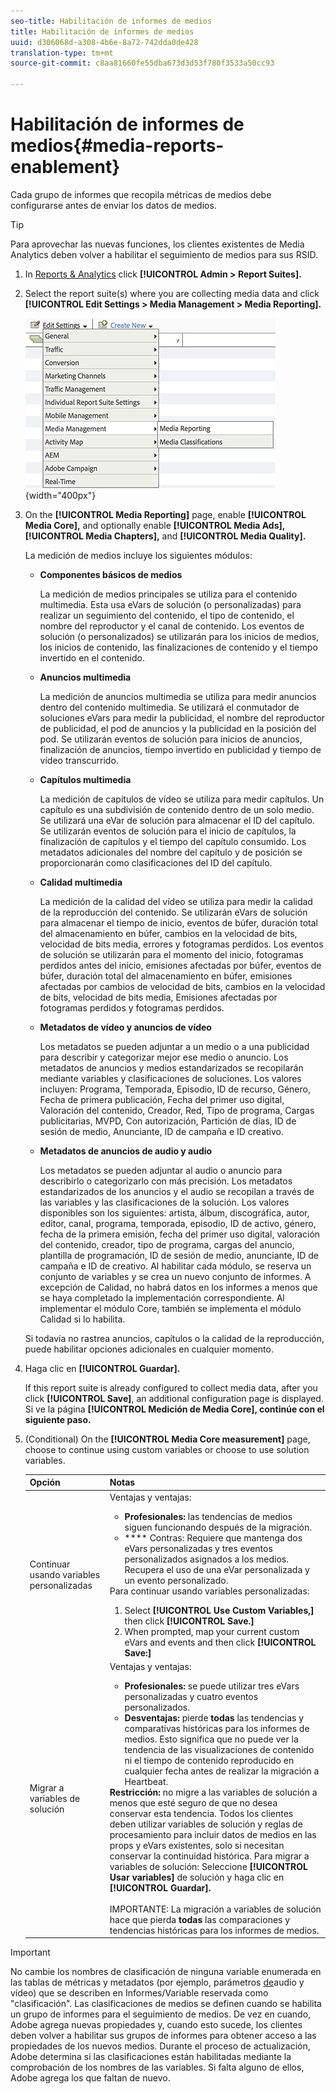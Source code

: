 ```yaml
---
seo-title: Habilitación de informes de medios
title: Habilitación de informes de medios
uuid: d306068d-a308-4b6e-8a72-742dda0de428
translation-type: tm+mt
source-git-commit: c8aa81660fe55dba673d3d53f780f3533a50cc93

---
```



# Habilitación de informes de medios{#media-reports-enablement}

Cada grupo de informes que recopila métricas de medios debe configurarse antes de enviar los datos de medios.

>[!TIP]
>
>Para aprovechar las nuevas funciones, los clientes existentes de Media Analytics deben volver a habilitar el seguimiento de medios para sus RSID.

1. In [Reports &amp; Analytics](https://my.omniture.com/login/) click **[!UICONTROL Admin &gt; Report Suites].**
1. Select the report suite(s) where you are collecting media data and click **[!UICONTROL Edit Settings &gt; Media Management &gt; Media Reporting].**

   ![](assets/media-reporting.png){width="400px"}

1. On the **[!UICONTROL Media Reporting]** page, enable **[!UICONTROL Media Core],** and optionally enable **[!UICONTROL Media Ads],** **[!UICONTROL Media Chapters],** and **[!UICONTROL Media Quality].**

   La medición de medios incluye los siguientes módulos:

   * **Componentes básicos de medios**

      La medición de medios principales se utiliza para el contenido multimedia. Esta usa eVars de solución (o personalizadas) para realizar un seguimiento del contenido, el tipo de contenido, el nombre del reproductor y el canal de contenido. Los eventos de solución (o personalizados) se utilizarán para los inicios de medios, los inicios de contenido, las finalizaciones de contenido y el tiempo invertido en el contenido.

   * **Anuncios multimedia**

      La medición de anuncios multimedia se utiliza para medir anuncios dentro del contenido multimedia. Se utilizará el conmutador de soluciones eVars para medir la publicidad, el nombre del reproductor de publicidad, el pod de anuncios y la publicidad en la posición del pod. Se utilizarán eventos de solución para inicios de anuncios, finalización de anuncios, tiempo invertido en publicidad y tiempo de vídeo transcurrido.

   * **Capítulos multimedia**

      La medición de capítulos de vídeo se utiliza para medir capítulos. Un capítulo es una subdivisión de contenido dentro de un solo medio. Se utilizará una eVar de solución para almacenar el ID del capítulo. Se utilizarán eventos de solución para el inicio de capítulos, la finalización de capítulos y el tiempo del capítulo consumido. Los metadatos adicionales del nombre del capítulo y de posición se proporcionarán como clasificaciones del ID del capítulo.

   * **Calidad multimedia**

      La medición de la calidad del vídeo se utiliza para medir la calidad de la reproducción del contenido. Se utilizarán eVars de solución para almacenar el tiempo de inicio, eventos de búfer, duración total del almacenamiento en búfer, cambios en la velocidad de bits, velocidad de bits media, errores y fotogramas perdidos. Los eventos de solución se utilizarán para el momento del inicio, fotogramas perdidos antes del inicio, emisiones afectadas por búfer, eventos de búfer, duración total del almacenamiento en búfer, emisiones afectadas por cambios de velocidad de bits, cambios en la velocidad de bits, velocidad de bits media, Emisiones afectadas por fotogramas perdidos y fotogramas perdidos.

   * **Metadatos de vídeo y anuncios de vídeo**

      Los metadatos se pueden adjuntar a un medio o a una publicidad para describir y categorizar mejor ese medio o anuncio. Los metadatos de anuncios y medios estandarizados se recopilarán mediante variables y clasificaciones de soluciones. Los valores incluyen: Programa, Temporada, Episodio, ID de recurso, Género, Fecha de primera publicación, Fecha del primer uso digital, Valoración del contenido, Creador, Red, Tipo de programa, Cargas publicitarias, MVPD, Con autorización, Partición de días, ID de sesión de medio, Anunciante, ID de campaña e ID creativo.

   * **Metadatos de anuncios de audio y audio**

      Los metadatos se pueden adjuntar al audio o anuncio para describirlo o categorizarlo con más precisión. Los metadatos estandarizados de los anuncios y el audio se recopilan a través de las variables y las clasificaciones de la solución. Los valores disponibles son los siguientes: artista, álbum, discográfica, autor, editor, canal, programa, temporada, episodio, ID de activo, género, fecha de la primera emisión, fecha del primer uso digital, valoración del contenido, creador, tipo de programa, cargas del anuncio, plantilla de programación, ID de sesión de medio, anunciante, ID de campaña e ID de creativo.
   Al habilitar cada módulo, se reserva un conjunto de variables y se crea un nuevo conjunto de informes. A excepción de Calidad, no habrá datos en los informes a menos que se haya completado la implementación correspondiente. Al implementar el módulo Core, también se implementa el módulo Calidad si lo habilita.

   Si todavía no rastrea anuncios, capítulos o la calidad de la reproducción, puede habilitar opciones adicionales en cualquier momento.

1. Haga clic en **[!UICONTROL Guardar].**

   If this report suite is already configured to collect media data, after you click **[!UICONTROL Save]**, an additional configuration page is displayed. Si ve la página **[!UICONTROL Medición de Media Core], continúe con el siguiente paso.**

1. (Conditional) On the **[!UICONTROL Media Core measurement]** page, choose to continue using custom variables or choose to use solution variables.

   | Opción | Notas |
   | --- | --- |
   | Continuar usando variables personalizadas | Ventajas y ventajas:<ul> <li> **Profesionales:** las tendencias de medios siguen funcionando después de la migración. </li> <li> **** Contras: Requiere que mantenga dos eVars personalizadas y tres eventos personalizados asignados a los medios. Recupera el uso de una eVar personalizada y un evento personalizado. </li> </ul> Para continuar usando variables personalizadas: <ol> <li>Select **[!UICONTROL Use Custom Variables,]** then click **[!UICONTROL Save.]** </li> <li>When prompted, map your current custom eVars and events and then click **[!UICONTROL Save:]** </li> </ol> |
   | Migrar a variables de solución | Ventajas y ventajas:<ul> <li> **Profesionales:** se puede utilizar tres eVars personalizadas y cuatro eventos personalizados. </li> <li> **Desventajas:** pierde **todas** las tendencias y comparativas históricas para los informes de medios. Esto significa que no puede ver la tendencia de las visualizaciones de contenido ni el tiempo de contenido reproducido en cualquier fecha antes de realizar la migración a Heartbeat. </li> </ul> **Restricción:** no migre a las variables de solución a menos que esté seguro de que no desea conservar esta tendencia. Todos los clientes deben utilizar variables de solución y reglas de procesamiento para incluir datos de medios en las props y eVars existentes, solo si necesitan conservar la continuidad histórica. Para migrar a variables de solución: Seleccione **[!UICONTROL Usar variables]** de solución y haga clic en **[!UICONTROL Guardar].** <br><br> IMPORTANTE: La migración a variables de solución hace que pierda **todas** las comparaciones y tendencias históricas para los informes de medios. |

>[!IMPORTANT]
>
>No cambie los nombres de clasificación de ninguna variable enumerada en las tablas de métricas y metadatos (por ejemplo, parámetros [de](/help/metrics-and-metadata/audio-video-parameters.md)audio y vídeo) que se describen en Informes/Variable reservada como "clasificación". Las clasificaciones de medios se definen cuando se habilita un grupo de informes para el seguimiento de medios. De vez en cuando, Adobe agrega nuevas propiedades y, cuando esto sucede, los clientes deben volver a habilitar sus grupos de informes para obtener acceso a las propiedades de los nuevos medios. Durante el proceso de actualización, Adobe determina si las clasificaciones están habilitadas mediante la comprobación de los nombres de las variables. Si falta alguno de ellos, Adobe agrega los que faltan de nuevo.
